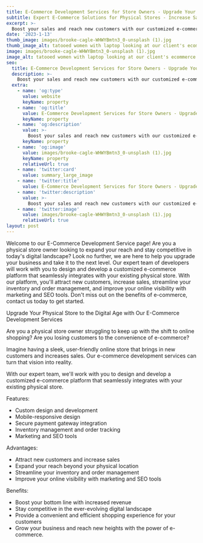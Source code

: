 ```yaml
---
title: E-Commerce Development Services for Store Owners - Upgrade Your Business Today
subtitle: Expert E-Commerce Solutions for Physical Stores - Increase Sales and Expand Your Reach
excerpt: >-
  Boost your sales and reach new customers with our customized e-commerce development services. Our expert team will design and develop a platform that seamlessly integrates with your physical store. Improve your online visibility and streamline your inventory management with our platform. Contact us today to learn more.
date: '2023-1-13'
thumb_image: images/brooke-cagle-WHWYBmtn3_0-unsplash (1).jpg
thumb_image_alt: tatooed women with laptop looking at our client's ecommerce store with a smile on her face
image: images/brooke-cagle-WHWYBmtn3_0-unsplash (1).jpg
image_alt: tatooed women with laptop looking at our client's ecommerce store with a smile on her face
seo:
  title: E-Commerce Development Services for Store Owners - Upgrade Your Business Today
  description: >-
    Boost your sales and reach new customers with our customized e-commerce development services. Our expert team will design and develop a platform that seamlessly integrates with your physical store. Improve your online visibility and streamline your inventory management with our platform. Contact us today to learn more.
  extra:
    - name: 'og:type'
      value: website
      keyName: property
    - name: 'og:title'
      value: E-Commerce Development Services for Store Owners - Upgrade Your Business Today
      keyName: property
    - name: 'og:description'
      value: >-
        Boost your sales and reach new customers with our customized e-commerce development services. Our expert team will design and develop a platform that seamlessly integrates with your physical store. Improve your online visibility and streamline your inventory management with our platform. Contact us today to learn more.
      keyName: property
    - name: 'og:image'
      value: images/brooke-cagle-WHWYBmtn3_0-unsplash (1).jpg
      keyName: property
      relativeUrl: true
    - name: 'twitter:card'
      value: summary_large_image
    - name: 'twitter:title'
      value: E-Commerce Development Services for Store Owners - Upgrade Your Business Today
    - name: 'twitter:description'
      value: >-
        Boost your sales and reach new customers with our customized e-commerce development services. Our expert team will design and develop a platform that seamlessly integrates with your physical store. Improve your online visibility and streamline your inventory management with our platform. Contact us today to learn more.
    - name: 'twitter:image'
      value: images/brooke-cagle-WHWYBmtn3_0-unsplash (1).jpg
      relativeUrl: true
layout: post
---
```


Welcome to our E-Commerce Development Service page! 
Are you a physical store owner looking to expand your reach and stay competitive in today's digital landscape? 
Look no further, we are here to help you upgrade your business and take it to the next level. 
Our expert team of developers will work with you to design and develop a customized e-commerce platform that seamlessly integrates with your existing physical store. 
With our platform, you'll attract new customers, increase sales, streamline your inventory and order management, and improve your online visibility with marketing and SEO tools. 
Don't miss out on the benefits of e-commerce, contact us today to get started.


Upgrade Your Physical Store to the Digital Age with Our E-Commerce Development Services


Are you a physical store owner struggling to keep up with the shift to online shopping? Are you losing customers to the convenience of e-commerce?


Imagine having a sleek, user-friendly online store that brings in new customers and increases sales. Our e-commerce development services can turn that vision into reality.


With our expert team, we'll work with you to design and develop a customized e-commerce platform that seamlessly integrates with your existing physical store.


Features:

- Custom design and development
- Mobile-responsive design
- Secure payment gateway integration
- Inventory management and order tracking
- Marketing and SEO tools


Advantages:

- Attract new customers and increase sales
- Expand your reach beyond your physical location
- Streamline your inventory and order management
- Improve your online visibility with marketing and SEO tools


Benefits:

- Boost your bottom line with increased revenue
- Stay competitive in the ever-evolving digital landscape
- Provide a convenient and efficient shopping experience for your customers
- Grow your business and reach new heights with the power of e-commerce.
